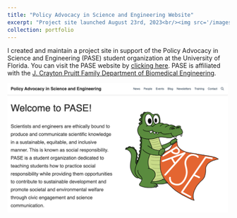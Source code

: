 ```yaml
---
title: "Policy Advocacy in Science and Engineering Website"
excerpt: "Project site launched August 23rd, 2023<br/><img src='/images/PASE.png' width=500>"
collection: portfolio
---
```


I created and maintain a project site in support of the Policy Advocacy in Science and Engineering (PASE) student organization at the University of Florida. You can visit the PASE website by [clicking here](https://gator-pase.netlify.app/). PASE is affiliated with the [J. Crayton Pruitt Family Department of Biomedical Engineering](https://www.bme.ufl.edu/).

<img src='/images/PASE.png' width=500>
